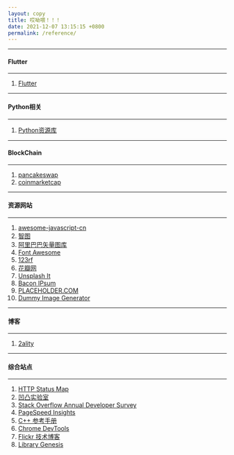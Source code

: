 ```yaml
---
layout: copy
title: 哎呦喂！！！
date: 2021-12-07 13:15:15 +0800
permalink: /reference/
---
```


<style>
abbr {text-decoration: none;}
</style>

<!-- flutter -->
<hr><h4 class="btn btn-info btn-lg">Flutter</h4><hr>
<ol class="rectangle-list">
<li><a href="https://flutter.cn/" target="_blank">Flutter</a></li>
</ol>

<!-- python -->

<hr><h4 class="btn btn-primary btn-lg">Python相关</h4><hr>
<ol class="rounded-list">
<li><a href="http://jobbole.github.io/awesome-python-cn/" target="_blank">Python资源库</a></li>
</ol>

<!-- blockchain -->
<hr><h4 class="btn btn-info btn-lg">BlockChain</h4><hr>
<ol class="rectangle-list">
<li><a href="https://pancakeswap.finance/" target="_blank">pancakeswap</a></li>
<li><a href="https://coinmarketcap.com/" target="_blank">coinmarketcap</a></li>
</ol>

<!-- 资源网站 -->

<hr><h4 class="btn btn-info btn-lg">资源网站</h4><hr>
<ol class="rectangle-list">
<li><a href="https://github.com/jobbole/awesome-javascript-cn" target="_blank">awesome-javascript-cn</a></li>
<!--图库-->
<li><a href="http://zhitu.isux.us/" target="_blank"><abbr title="高效优质的图片优化平台">智图</abbr></a></li>
<li><a href="http://www.iconfont.cn/" target="_blank">阿里巴巴矢量图库</a></li>
<li><a href="http://fontawesome.io/" target="_blank">Font Awesome</a></li>
<li><a href="https://www.123rf.com/" target="_blank">123rf</a></li>
<li><a href="http://huaban.com/" target="_blank">花瓣网</a></li>
<li><a href="https://unsplash.it/" target="_blank"><abbr title="利用unsplash免费照片来提供placehoder的网站">Unsplash It</abbr></a></li>
<li><a href="http://baconipsum.com/" target="_blank"><abbr title="提供文本填充器的网站">Bacon IPsum</abbr></a></li>
<li><a href="https://placeholder.com/" target="_blank"><abbr title="提供占位符图片的网站">PLACEHOLDER.COM</abbr></a></li>
<li><a href="https://dummyimage.com/" target="_blank"><abbr title="提供多类型占位符图片的网站">Dummy Image Generator</abbr></a></li>
</ol>
<hr><h4 class="btn btn-primary btn-lg">博客</h4><hr>
<ol class="rounded-list">
<li><a href="http://2ality.com/p/about.html" target="_blank">2ality</a></li>
</ol>
<hr><h4 class="btn btn-primary btn-lg">综合站点</h4><hr>
<ol class="rounded-list">
<li><a href="https://restlet.com/http-status-map/" target="_blank">HTTP Status Map</a></li>
<li><a href="https://aotu.io/index.html" target="_blank">凹凸实验室</a></li>
<li><a href="https://insights.stackoverflow.com/survey/" target="_blank">Stack Overflow Annual Developer Survey</a></li>
<li><a href="https://developers.google.com/speed/pagespeed/insights/?hl=zh-CN" target="_blank">PageSpeed Insights</a></li>
<li><a href="http://en.cppreference.com/w/" target="_blank">C++ 参考手册</a></li>
<li><a href="https://developers.google.com/web/tools/chrome-devtools/" target="_blank">Chrome DevTools</a></li>
<li><a href="http://code.flickr.net/" target="_blank">Flickr 技术博客</a></li>
<li><a href="http://gen.lib.rus.ec/#" target="_blank">Library Genesis</a></li>

</ol>